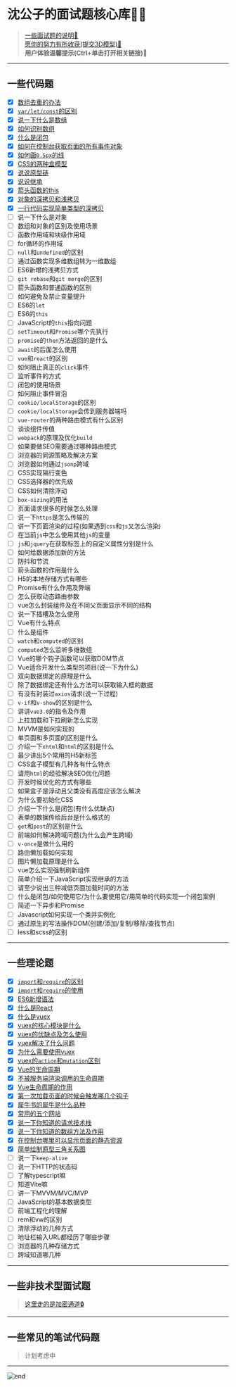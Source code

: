 
# **沈公子的面试题核心库👨‍💻**
>[一些面试题的说明📝](https://github.com/techpang666/techpang666.github.io/blob/main/core_libs/interview.md)  
>[愿你的努力有所收获(提交3D模型)🎐](https://skyline.github.com/techpang666/2021)  
>**用户体验温馨提示(Ctrl+单击打开相关链接)💖**  

------
## **一些代码题**
* [X] [数组去重的办法](https://github.com/techpang666/js_relearn/blob/master/code/arr/arr_repeat.js)
* [X] [`var/let/const`的区别](https://github.com/techpang666/js_relearn/blob/master/code/es5_es6/var_let_const.js)
* [X] [说一下什么是数组](https://github.com/techpang666/js_relearn/blob/master/code/arr/arr.js)
* [X] [如何识别数组](https://github.com/techpang666/js_relearn/blob/master/code/arr/arr.js)
* [X] [什么是闭包](https://github.com/techpang666/js_relearn/blob/master/code/_others/closure.js)
* [X] [如何在控制台获取页面的所有事件对象](https://github.com/techpang666/js_relearn/blob/master/code/event/log_event.js)
* [X] [如何画`0.5px`的线](https://github.com/techpang666/techpang666.github.io/blob/main/core_libs/interview_libs/css_libs/css_line.md)
* [X] [CSS的两种盒模型](https://github.com/techpang666/html_css_js/blob/master/code/css/box_sizing.css)
* [X] [说说原型链](https://github.com/techpang666/js_relearn/blob/master/code/obj/prototype.js)
* [X] [说说继承](https://github.com/techpang666/js_relearn/blob/master/code/obj/inherit.js)
* [X] [箭头函数的this](https://github.com/techpang666/js_relearn/blob/master/code/_others/this.js)
* [X] [对象的深拷贝和浅拷贝](https://github.com/techpang666/js_relearn/blob/master/code/obj/deep_copy.js)
* [X] [一行代码实现简单类型的深拷贝](https://github.com/techpang666/js_relearn/blob/master/code/obj/deep_copy.js)
* [ ] 说一下什么是对象
* [ ] 数组和对象的区别及使用场景
* [ ] 函数作用域和块级作用域
* [ ] for循环的作用域
* [ ] `null`和`undefined`的区别
* [ ] 通过函数实现多维数组转为一维数组
* [ ] ES6新增的浅拷贝方式
* [ ] `git rebase`和`git merge`的区别
* [ ] 箭头函数和普通函数的区别
* [ ] 如何避免及禁止变量提升
* [ ] ES6的`let`
* [ ] ES6的`this`
* [ ] JavaScript的`this`指向问题
* [ ] `setTimeout`和`Promise`哪个先执行
* [ ] `promise`的`then`方法返回的是什么
* [ ] `await`的后面怎么使用
* [ ] `vue`和`react`的区别
* [ ] 如何阻止真正的`click`事件
* [ ] 监听事件的方式
* [ ] 闭包的使用场景
* [ ] 如何阻止事件冒泡
* [ ] `cookie/localStorage`的区别
* [ ] `cookie/localStorage`会传到服务器端吗
* [ ] `vue-router`的两种路由模式有什么区别
* [ ] 谈谈组件传值
* [ ] `webpack`的原理及优化`build`
* [ ] 如果要做SEO需要通过哪种路由模式
* [ ] 浏览器的同源策略及解决方案
* [ ] 浏览器如何通过`jsonp`跨域
* [ ] CSS实现隔行变色
* [ ] CSS选择器的优先级
* [ ] CSS如何清除浮动
* [ ] `box-sizing`的用法
* [ ] 页面请求很多的时候怎么处理
* [ ] 说一下`https`是怎么传输的
* [ ] 讲一下页面渲染的过程(如果遇到`css`和`js`又怎么渲染)
* [ ] 在当前`js`中怎么使用其他`js`的变量
* [ ] `js`和`jquery`在获取标签上的自定义属性分别是什么
* [ ] 如何给数据添加新的方法
* [ ] 防抖和节流
* [ ] 箭头函数的作用是什么
* [ ] H5的本地存储方式有哪些
* [ ] Promise有什么作用及弊端
* [ ] 怎么获取动态路由参数
* [ ] vue怎么封装组件及在不同父页面显示不同的结构
* [ ] 说一下插槽及怎么使用
* [ ] Vue有什么特点
* [ ] 什么是组件
* [ ] `watch`和`computed`的区别
* [ ] `computed`怎么监听多维数组
* [ ] Vue的哪个钩子函数可以获取DOM节点
* [ ] Vue适合开发什么类型的项目(说一下为什么)
* [ ] 双向数据绑定的原理是什么
* [ ] 除了数据绑定还有什么方法可以获取输入框的数据
* [ ] 有没有封装过`axios`请求(说一下过程)
* [ ] `v-if`和`v-show`的区别是什么
* [ ] 讲讲`vue3.0`的指令及作用
* [ ] 上拉加载和下拉刷新怎么实现
* [ ] MVVM是如何实现的
* [ ] 单页面和多页面的区别是什么
* [ ] 介绍一下`xhtml`和`html`的区别是什么
* [ ] 最少讲出5个常用的H5新标签
* [ ] CSS盒子模型有几种各有什么特点
* [ ] 请用`html`的经验解决SEO优化问题
* [ ] 开发时候优化的方式有哪些
* [ ] 如果盒子是浮动且父类没有高度应该怎么解决
* [ ] 为什么要初始化CSS
* [ ] 介绍一下什么是闭包(有什么优缺点)
* [ ] 表单的数据传给后台是什么格式的
* [ ] `get`和`post`的区别是什么
* [ ] 前端如何解决跨域问题(为什么会产生跨域)
* [ ] `v-once`是做什么用的
* [ ] 路由懒加载如何实现
* [ ] 图片懒加载原理是什么
* [ ] vue怎么实现强制刷新组件
* [ ] 简单介绍一下JavaScript实现继承的方法
* [ ] 请至少说出三种减低页面加载时间的方法
* [ ] 什么是闭包/如何使用它/为什么要使用它/用简单的代码实现一个闭包案例
* [ ] 简述一下异步和Promise
* [ ] Javascript如何实现一个类并实例化
* [ ] 通过原生的写法操作DOM(创建/添加/复制/移除/查找节点)
* [ ] less和scss的区别

------
## **一些理论题**
* [X] [`import`和`require`的区别](https://github.com/techpang666/techpang666.github.io/blob/main/core_libs/interview_libs/es5_es6/import_require_diff.md)
* [X] [`import`和`require`的使用](https://github.com/techpang666/techpang666.github.io/blob/main/core_libs/interview_libs/es5_es6/import_require_use.md)
* [X] [ES6新增语法](https://github.com/techpang666/techpang666.github.io/blob/main/core_libs/interview_libs/es5_es6/es6_new_thing.md)
* [X] [什么是React](https://github.com/techpang666/techpang666.github.io/blob/main/core_libs/interview_libs/react_libs/what_is_react.md)
* [X] [什么是vuex](https://github.com/techpang666/vue_relearn/blob/master/src/views/vuex_test.vue)
* [X] [vuex的核心模块是什么](https://github.com/techpang666/vue_relearn/blob/master/src/views/vuex_test.vue)
* [X] [vuex的优缺点及怎么使用](https://github.com/techpang666/vue_relearn/blob/master/src/views/vuex_test.vue)
* [X] [vuex解决了什么问题](https://github.com/techpang666/vue_relearn/blob/master/src/views/vuex_test.vue)
* [X] [为什么需要使用vuex](https://github.com/techpang666/vue_relearn/blob/master/src/views/vuex_test.vue)
* [X] [vuex的`action`和`mutation`区别](https://github.com/techpang666/vue_relearn/blob/master/src/views/vuex_test.vue)
* [X] [Vue的生命周期](https://github.com/techpang666/vue_relearn/blob/master/src/views/lifecycle_test.vue)
* [X] [不被服务端渲染调用的生命周期](https://github.com/techpang666/vue_relearn/blob/master/src/views/lifecycle_test.vue)
* [X] [Vue生命周期的作用](https://github.com/techpang666/vue_relearn/blob/master/src/views/lifecycle_test.vue)
* [X] [第一次加载页面的时候会触发哪几个钩子](https://github.com/techpang666/vue_relearn/blob/master/src/views/lifecycle_test.vue)
* [X] [犀牛书的犀牛是什么品种](https://github.com/techpang666/techpang666.github.io/blob/main/core_libs/interview_libs/other_libs/js_guide_book.md)
* [X] [常用的五个网站](https://github.com/techpang666/techpang666.github.io/blob/main/core_libs/interview_libs/other_libs/link_libs.md)
* [X] [说一下你知道的请求技术栈](https://github.com/techpang666/techpang666.github.io/blob/main/core_libs/interview_libs/other_libs/request_tech.md)
* [X] [说一下你知道的数组方法及作用](https://github.com/techpang666/techpang666.github.io/blob/main/core_libs/interview_libs/arr/arr_methods.md)
* [X] [在控制台哪里可以显示页面的静态资源](https://github.com/techpang666/techpang666.github.io/blob/main/core_libs/interview_libs/other_libs/show_static.md)
* [X] [简单绘制原型三角关系图](https://gitee.com/techpang/img_emoji_libs/raw/master/img_bed/note_img/prototype.png)
* [ ] 说一下`keep-alive`
* [ ] 说一下HTTP的状态码
* [ ] 了解typescript嘛
* [ ] 知道Vite嘛
* [ ] 讲一下MVVM/MVC/MVP
* [ ] JavaScript的基本数据类型
* [ ] 前端工程化的理解
* [ ] rem和vw的区别
* [ ] 清除浮动的几种方式
* [ ] 地址栏输入URL都经历了哪些步骤
* [ ] 浏览器的几种存储方式
* [ ] 跨域知道哪几种

------
## **一些非技术型面试题**
>[这里走的是加密通道🔒](https://github.com/techpang666/cloud_office/blob/master/markdown/privacy_interview_libs/privacy_interview_libs.md)  

------
## **一些常见的笔试代码题**
>计划考虑中  

------
![end](https://gitee.com/techpang/img_emoji_libs/raw/master/img_bed/markdown_images/end.jpg '富婆加我吧不想努力了')
